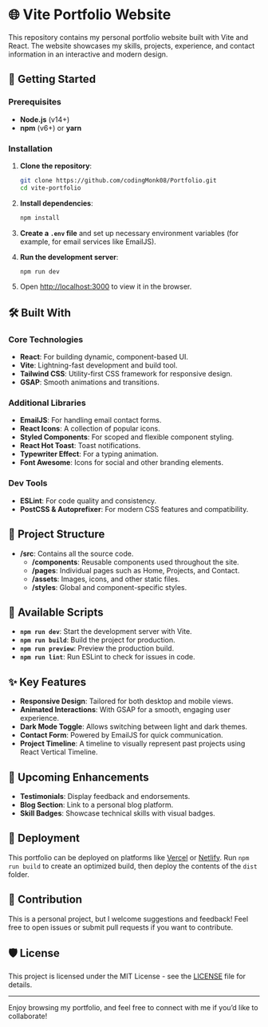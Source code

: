 # 🌐 Vite Portfolio Website

This repository contains my personal portfolio website built with Vite and React. The website showcases my skills, projects, experience, and contact information in an interactive and modern design.

## 🚀 Getting Started

### Prerequisites

- **Node.js** (v14+)
- **npm** (v6+) or **yarn**

### Installation

1. **Clone the repository**:

   ```bash
   git clone https://github.com/codingMonk08/Portfolio.git
   cd vite-portfolio
   ```

2. **Install dependencies**:

   ```bash
   npm install
   ```

3. **Create a `.env` file** and set up necessary environment variables (for example, for email services like EmailJS).

4. **Run the development server**:

   ```bash
   npm run dev
   ```

5. Open [http://localhost:3000](http://localhost:3000) to view it in the browser.

## 🛠️ Built With

### Core Technologies

- **React**: For building dynamic, component-based UI.
- **Vite**: Lightning-fast development and build tool.
- **Tailwind CSS**: Utility-first CSS framework for responsive design.
- **GSAP**: Smooth animations and transitions.

### Additional Libraries

- **EmailJS**: For handling email contact forms.
- **React Icons**: A collection of popular icons.
- **Styled Components**: For scoped and flexible component styling.
- **React Hot Toast**: Toast notifications.
- **Typewriter Effect**: For a typing animation.
- **Font Awesome**: Icons for social and other branding elements.

### Dev Tools

- **ESLint**: For code quality and consistency.
- **PostCSS & Autoprefixer**: For modern CSS features and compatibility.

## 📂 Project Structure

- **/src**: Contains all the source code.
  - **/components**: Reusable components used throughout the site.
  - **/pages**: Individual pages such as Home, Projects, and Contact.
  - **/assets**: Images, icons, and other static files.
  - **/styles**: Global and component-specific styles.

## 📜 Available Scripts

- **`npm run dev`**: Start the development server with Vite.
- **`npm run build`**: Build the project for production.
- **`npm run preview`**: Preview the production build.
- **`npm run lint`**: Run ESLint to check for issues in code.

## ✨ Key Features

- **Responsive Design**: Tailored for both desktop and mobile views.
- **Animated Interactions**: With GSAP for a smooth, engaging user experience.
- **Dark Mode Toggle**: Allows switching between light and dark themes.
- **Contact Form**: Powered by EmailJS for quick communication.
- **Project Timeline**: A timeline to visually represent past projects using React Vertical Timeline.

## 🌱 Upcoming Enhancements

- **Testimonials**: Display feedback and endorsements.
- **Blog Section**: Link to a personal blog platform.
- **Skill Badges**: Showcase technical skills with visual badges.

## 📌 Deployment

This portfolio can be deployed on platforms like [Vercel](https://vercel.com/) or [Netlify](https://www.netlify.com/). Run `npm run build` to create an optimized build, then deploy the contents of the `dist` folder.

## 🤝 Contribution

This is a personal project, but I welcome suggestions and feedback! Feel free to open issues or submit pull requests if you want to contribute.

## 🛡️ License

This project is licensed under the MIT License - see the [LICENSE](LICENSE) file for details.

---

Enjoy browsing my portfolio, and feel free to connect with me if you’d like to collaborate!
